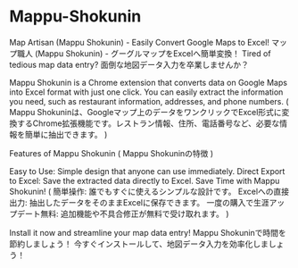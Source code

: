 # Mappu-Shokunin
Map Artisan (Mappu Shokunin) - Easily Convert Google Maps to Excel!
マップ職人 (Mappu Shokunin) - グーグルマップをExcelへ簡単変換！
Tired of tedious map data entry?
面倒な地図データ入力を卒業しませんか？

Mappu Shokunin is a Chrome extension that converts data on Google Maps into Excel format with just one click. You can easily extract the information you need, such as restaurant information, addresses, and phone numbers.
( Mappu Shokuninは、Googleマップ上のデータをワンクリックでExcel形式に変換するChrome拡張機能です。レストラン情報、住所、電話番号など、必要な情報を簡単に抽出できます。 )

Features of Mappu Shokunin ( Mappu Shokuninの特徴 )

Easy to Use: Simple design that anyone can use immediately.
Direct Export to Excel: Save the extracted data directly to Excel.
Save Time with Mappu Shokunin!
( 簡単操作: 誰でもすぐに使えるシンプルな設計です。
Excelへの直接出力: 抽出したデータをそのままExcelに保存できます。
一度の購入で生涯アップデート無料: 追加機能や不具合修正が無料で受け取れます。 ) 

Install it now and streamline your map data entry!
Mappu Shokuninで時間を節約しましょう！
今すぐインストールして、地図データ入力を効率化しましょう！
